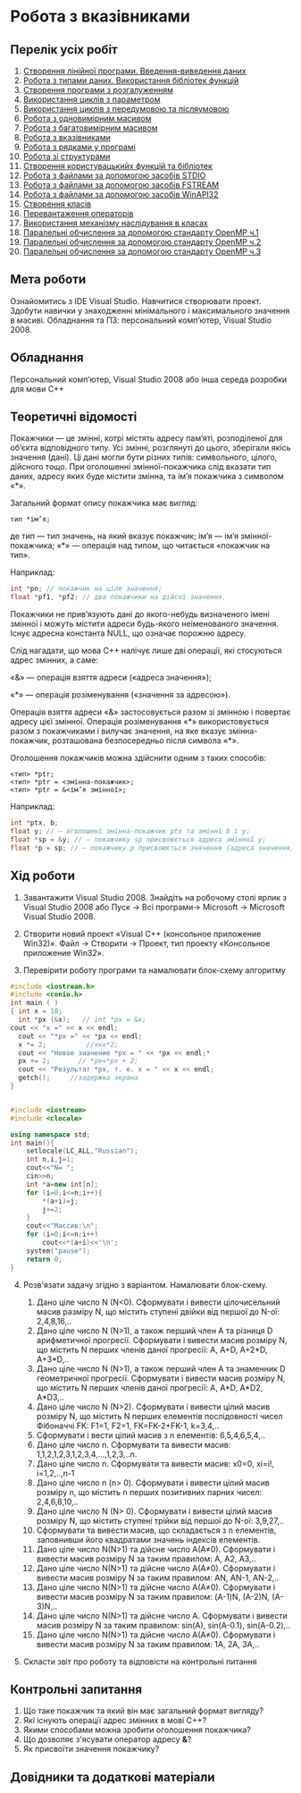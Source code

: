 # Робота з вказівниками

## Перелік усіх робіт

1. [Створення лінійної програми. Введення-виведення даних](lab-01.md)
2. [Робота з типами даних. Використання бібліотек функцій](lab-02.md)
3. [Створення програми з розгалуженням](lab-03.md)
4. [Використання циклів з параметром](lab-04.md)
5. [Використання циклів з передумовою та післяумовою](lab-05.md)
6. [Робота з одновимірним масивом](lab-06.md)
7. [Робота з багатовимірним масивом](lab-07.md)
8. [Робота з вказівниками](lab-08.md)
9. [Робота з рядками у програмі](lab-09.md)
10. [Робота зі структурами](lab-10.md)
11. [Створення користувацькийх функцій та бібліотек](lab-11.md)
12. [Робота з файлами за допомогою засобів STDIO](lab-12.md)
13. [Робота з файлами за допомогою засобів FSTREAM](lab-13.md)
14. [Робота з файлами за допомогою засобів WinAPI32](lab-14.md)
15. [Створення класів](lab-15.md)
16. [Перевантаження операторів](lab-16.md)
17. [Використання механізму наслідування в класах](lab-17.md)
18. [Паралельні обчислення за допомогою стандарту OpenMP ч.1](lab-18.md)
19. [Паралельні обчислення за допомогою стандарту OpenMP ч.2](lab-19.md)
20. [Паралельні обчислення за допомогою стандарту OpenMP ч.3](lab-20.md)

## Мета роботи 

Ознайомитись з IDE Visual Studio. Навчитися створювати проект. Здобути навички у знаходженнi мінімального і максимального значення в масиві.
Обладнання та ПЗ: персональний комп’ютер, Visual Studio 2008.

## Обладнання

Персональний комп’ютер, Visual Studio 2008 або інша середа розробки для мови C++

## Теоретичні відомості

Покажчики — це змінні, котрі містять адресу пам’яті, розподіленої для об’єкта відповідного типу. Усі змінні, розглянуті до цього, зберігали якісь значення (дані). Ці дані могли бути різних типів: символьного, цілого, дійсного тощо. При оголошенні змінної-покажчика слід вказати тип даних, адресу яких буде містити змінна, та ім’я покажчика з символом «\*».

Загальний формат опису покажчика має вигляд:

```
тип *ім’я;
```
де тип — тип значень, на який вказує покажчик; ім’я — ім’я змінної-покажчика; «\*» — операція над типом, що читається «покажчик на тип».

Наприклад:
```cpp
int *рn; // покажчик на ціле значення;
float *pf1, *pf2; // два покажчики на дійсні значення.
```
Покажчики не прив’язують дані до якого-небудь визначеного імені змінної і можуть містити адреси будь-якого неіменованого значення. Існує адресна константа NULL, що означає порожню адресу.

Слід нагадати, що мова C++ налічує лише дві операції, які стосуються адрес змінних, а саме:

«&» — операція взяття адреси («адреса значення»);

«\*» — операція розіменування («значення за адресою»).

Операція взяття адреси «&» застосовується разом зі змінною і повертає адресу цієї змінної. Операція розіменування «\*» використовується разом з покажчиками і вилучає значення, на яке вказує змінна-покажчик, розташована безпосередньо після символа «\*».

Оголошення покажчиків можна здійснити одним з таких способів:
```
<тип> *ptr;
<тип> *ptr = <змінна-покажчик>;
<тип> *ptr = &<ім’я змінної>;
```


Наприклад: 
```cpp
int *ptx, b; 
float у; // — оголошені змінна-покажчик ptx та змінні b і у;
float *sp = &у; // — покажчику sp присвоюється адреса змінної у;
float *р = sp; // — покажчику р присвоюється значення (адреса значення), яке міститься в змінній sp, тобто адреса змінної у. 
```


## Хід роботи


1. Завантажити Visual Studio 2008. Знайдіть на робочому столі ярлик з Visual Studio 2008 або Пуск → Всі програми→ Microsoft → Microsoft Visual Studio 2008.

2. Створити новий проект «Visual C++ (консольное приложение Win32)». Файл → Cтворити → Проект, тип проекту «Консольное приложение Win32».

3. Перевірити роботу програми та намалювати блок-схему алгоритму
```cpp
#include <iostream.h>
#include <conio.h>
int main ( )
{ int x = 10;
  int *px (&x);   // int *px = &x;
cout << "x =" << x << endl; 
  cout << "*px =" << *px << endl;
  x *= 2;          //x=x*2;
  cout << "Новое значение *px = " << *px << endl;*
  px += 2;       // *px=*px + 2;
  cout << "Результат *px, т. e. x = " << x << endl;
  getch();     //задержка экрана
}
```

```cpp

#include <iostream>
#include <clocale>

using namespace std;
int main(){
	setlocale(LC_ALL,"Russian");
	int n,i,j=1;
	cout<<"N= ";
	cin>>n;
	int *a=new int[n];
	for (i=0;i<=n;i++){
		*(a+i)=j;  
		j+=2;
	}
	cout<<"Массив:\n";
	for (i=0;i<=n;i++)
		cout<<*(a+i)<<'\n';
	system("pause");
	return 0;
}
```


4. Розв'язати задачу згідно з варіантом. Намалювати блок-схему.

	1. Дано ціле число N (N<0). Сформувати і вивести цілочисельний масив разміру N, що містить ступені двійки від першої до N-ої: 2,4,8,16,..
	1. Дано ціле число N (N>1), а також перший член A та різниця D арифметичної прогресії. Сформувати і вивести масив розміру N, що містить N перших членів даної прогресії: A, A+D, A+2\*D, A+3\*D,..
	1. Дано ціле число N (N>1), а також перший член A та знаменник D геометричної прогресії. Сформувати і вивести масив розміру N, що містить N перших членів даної прогресії: A, A\*D, A\*D2, A\*D3,..
	1. Дано ціле число N (N>2). Сформувати і вивести цілий масив розміру N, що містить N перших елементів послідовності чисел Фібоначчі FK: F1=1, F2=1, FK=FK-2+FK-1, k=3,4,..
	1. Сформувати і вести цілий масив з n елементів: 6,5,4,6,5,4,..
	1. Дано ціле число n. Сформувати та вивести масив: 1,1,2,1,2,3,1,2,3,4,…,1,2,3,..n.
	1. Дано ціле число n. Сформувати та вивести масив: x0=0, xi=i!, i=1,2,..,n-1
	1. Дано ціле число n (n> 0). Сформувати і вивести цілий масив розміру n, що містить n перших позитивних парних чисел: 2,4,6,8,10,..
	1. Дано ціле число N (N> 0). Сформувати і вивести цілий масив розміру N, що містить ступені трійки від першої до N-ої: 3,9,27,..
	1. Сформувати та вивести масив, що складається з n елементів, заповнивши його квадратами значень індексів елементів.
	1. Дано ціле число N(N>1) та дійсне число A(A≠0). Сформувати і вивести масив розміру N за таким правилом: A, A2, A3,..
	1. Дано ціле число N(N>1) та дійсне число A(A≠0). Сформувати і вивести масив розміру N за таким правилом: AN, AN-1, AN-2,..
	1. Дано ціле число N(N>1) та дійсне число A(A≠0). Сформувати і вивести масив розміру N за таким правилом: (A-1)N, (A-2)N, (A-3)N,..
	1. Дано ціле число N(N>1) та дійсне число A. Сформувати і вивести масив розміру N за таким правилом: sin(A), sin(A-0.1), sin(A-0.2),..
	1. Дано ціле число N(N>1) та дійсне число A(A≠0). Сформувати і вивести масив розміру N за таким правилом: 1A, 2A, 3A,..

5. Скласти звіт про роботу та відповісти на контрольні питання

## Контрольні запитання

1. Що таке покажчик та який він має загальний формат вигляду?
2. Які існують операції адрес змінних в мові С++?
3. Якими способами можна зробити оголошення покажчика?
4. Що дозволяє з'ясувати оператор адресу **&**?
5. Як присвоїти значення покажчику?

## Довідники та додаткові матеріали